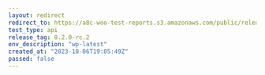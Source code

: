 ```yaml
---
layout: redirect
redirect_to: https://a8c-woo-test-reports.s3.amazonaws.com/public/release/8.2.0-rc.2/wp-latest/api/index.html
test_type: api
release_tag: 8.2.0-rc.2
env_description: "wp-latest"
created_at: "2023-10-06T19:05:49Z"
passed: false
---
```

